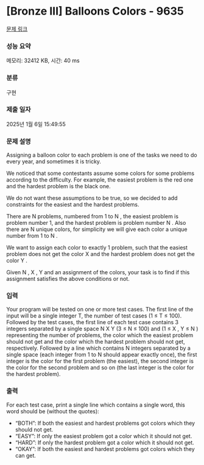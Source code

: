 # [Bronze III] Balloons Colors - 9635 

[문제 링크](https://www.acmicpc.net/problem/9635) 

### 성능 요약

메모리: 32412 KB, 시간: 40 ms

### 분류

구현

### 제출 일자

2025년 1월 6일 15:49:55

### 문제 설명

<p>Assigning a balloon color to each problem is one of the tasks we need to do every year, and sometimes it is tricky.</p>

<p>We noticed that some contestants assume some colors for some problems according to the difficulty. For example, the easiest problem is the red one and the hardest problem is the black one.</p>

<p>We do not want these assumptions to be true, so we decided to add constraints for the easiest and the hardest problems.</p>

<p>There are N problems, numbered from 1 to N , the easiest problem is problem number 1, and the hardest problem is problem number N . Also there are N unique colors, for simplicity we will give each color a unique number from 1 to N .</p>

<p>We want to assign each color to exactly 1 problem, such that the easiest problem does not get the color X and the hardest problem does not get the color Y .</p>

<p>Given N , X , Y and an assignment of the colors, your task is to find if this assignment satisfies the above conditions or not.</p>

### 입력 

 <p>Your program will be tested on one or more test cases. The first line of the input will be a single integer T, the number of test cases (1 ≤ T ≤ 100). Followed by the test cases, the first line of each test case contains 3 integers separated by a single space N X Y (3 ≤ N ≤ 100) and (1 ≤ X , Y ≤ N ) representing the number of problems, the color which the easiest problem should not get and the color which the hardest problem should not get, respectively. Followed by a line which contains N integers separated by a single space (each integer from 1 to N should appear exactly once), the first integer is the color for the first problem (the easiest), the second integer is the color for the second problem and so on (the last integer is the color for the hardest problem).</p>

### 출력 

 <p>For each test case, print a single line which contains a single word, this word should be (without the quotes):</p>

<ul>
	<li>“BOTH”: If both the easiest and hardest problems got colors which they should not get.</li>
	<li>“EASY”: If only the easiest problem got a color which it should not get.</li>
	<li>“HARD”: If only the hardest problem got a color which it should not get.</li>
	<li>“OKAY”: If both the easiest and hardest problems got colors which they can get.</li>
</ul>

